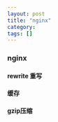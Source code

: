 ```yaml
---
layout: post
title: "nginx"
category: 
tags: []
---
```


### nginx



#### rewrite 重写



#### 缓存



#### gzip压缩